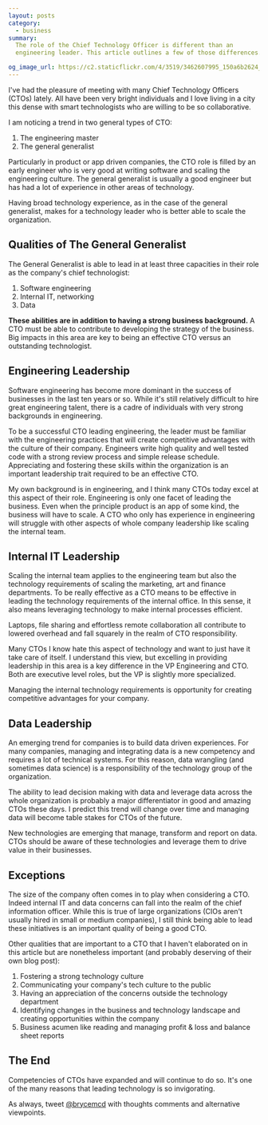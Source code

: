 ```yaml
---
layout: posts
category:
  - business
summary:
  The role of the Chief Technology Officer is different than an
  engineering leader. This article outlines a few of those differences.

og_image_url: https://c2.staticflickr.com/4/3519/3462607995_150a6b2624_b.jpg
---
```


I've had the pleasure of meeting with many Chief Technology Officers (CTOs) 
lately.  All have been very bright individuals and I
love living in a city this dense with smart technologists who are willing to be
so collaborative.

I am noticing a trend in two general types of CTO:

  1. The engineering master
  2. The general generalist

Particularly in product or app driven companies, the CTO role is filled
by an early engineer who is very good at writing software and
scaling the engineering culture. The general generalist is usually a
good engineer but has had a lot of experience in other areas of
technology.

Having broad technology experience, as in the case of the general generalist,
makes for a technology leader who is better able to scale the organization.

## Qualities of The General Generalist

The General Generalist is able to lead in at least three capacities in their role as
the company's chief technologist:

1. Software engineering
2. Internal IT, networking
3. Data

**These abilities are in addition to having a strong business
background.** A CTO must be able to contribute to developing the
strategy of the business. Big impacts in this area are key to being an
effective CTO versus an outstanding technologist.

## Engineering Leadership

Software engineering has become more dominant in the success of
businesses in the last ten years or so. While it's still relatively
difficult to hire great engineering talent, there is a cadre of
individuals with very strong backgrounds in engineering.

To be a successful CTO leading engineering, the leader must be familiar
with the engineering practices that will create competitive advantages
with the culture of their company. Engineers write high quality and well tested
code with a strong review process and simple release schedule.
Appreciating and fostering these skills within the organization is
an important leadership trait required to be an effective CTO.

My own background is in engineering, and I think many CTOs today excel
at this aspect of their role. Engineering is only one facet of leading the business.
Even when the principle product is an app of some kind, the business will have to
scale. A CTO who only has experience in engineering will struggle with
other aspects of whole company leadership like scaling the internal
team.

## Internal IT Leadership

Scaling the internal team applies to the engineering team but also the
technology requirements of scaling the marketing, art and finance
departments. To be really effective as a CTO means to be effective in
leading the technology requirements of the internal office. In this
sense, it also means leveraging technology to make internal processes
efficient.

Laptops, file sharing and effortless remote collaboration all contribute to
lowered overhead and fall squarely in the realm of CTO responsibility.

Many CTOs I know hate this aspect of technology and want to just have it
take care of itself. I understand this view, but excelling in providing
leadership in this area is a key difference in the VP Engineering and
CTO. Both are executive level roles, but the VP is slightly more
specialized.

Managing the internal technology requirements is opportunity for creating
competitive advantages for your company.

## Data Leadership

An emerging trend for companies is to build data driven experiences. For many
companies, managing and integrating data is a new competency and
requires a lot of technical systems. For this reason, data wrangling
(and sometimes data science) is a responsibility of the technology
group of the organization.

The ability to lead decision making with data and leverage data across
the whole organization is probably a major differentiator in good and
amazing CTOs these days. I predict this trend will change over time and
managing data will become table stakes for CTOs of the future.

New technologies are emerging that manage, transform and report on data.
CTOs should be aware of these technologies and leverage them to drive
value in their businesses.

## Exceptions

The size of the company often comes in to play when considering a CTO.
Indeed internal IT and data concerns can fall into the realm of the
chief information officer. While this is true of large organizations (CIOs
aren't usually hired in small or medium companies), I
still think being able to lead these initiatives is an important quality
of being a good CTO.

Other qualities that are important to a CTO that I haven't elaborated on
in this article but are nonetheless important (and probably deserving of
their own blog post):

1. Fostering a strong technology culture
2. Communicating your company's tech culture to the public
3. Having an appreciation of the concerns outside the technology
   department
4. Identifying changes in the business and technology landscape and
   creating opportunities within the company
5. Business acumen like reading and managing profit & loss and balance
   sheet reports

## The End

Competencies of CTOs have expanded and will continue to do so. It's one
of the many reasons that leading technology is so invigorating.

As always, tweet [@brycemcd](http://twitter.com/brycemcd) with thoughts
comments and alternative viewpoints.
